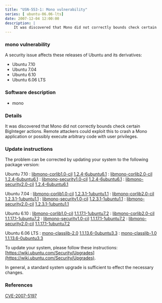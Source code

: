 ```yaml
---
title: "USN-553-1: Mono vulnerability"
series: [ ubuntu-06.06-lts]
date: 2007-12-04 12:00:00
description: |
    It was discovered that Mono did not correctly bounds check certain BigInteger actions.  Remote attackers could exploit this to crash a Mono application or possibly execute arbitrary code with user privileges. 
--- 
```

 
### mono vulnerability

A security issue affects these releases of Ubuntu and its derivatives:

* Ubuntu 7.10
* Ubuntu 7.04
* Ubuntu 6.10
* Ubuntu 6.06 LTS

### Software description

* mono 

### Details

It was discovered that Mono did not correctly bounds check certain BigInteger actions. Remote attackers could exploit this to crash a Mono application or possibly execute arbitrary code with user privileges. 

### Update instructions

The problem can be corrected by updating your system to the following package version:

Ubuntu 7.10
 : [libmono-corlib1.0-cil](https://launchpad.net/ubuntu/+source/mono) <span> [1.2.4-6ubuntu6.1](https://launchpad.net/ubuntu/+source/mono/1.2.4-6ubuntu6.1) </span> 
 : [libmono-corlib2.0-cil](https://launchpad.net/ubuntu/+source/mono) <span> [1.2.4-6ubuntu6.1](https://launchpad.net/ubuntu/+source/mono/1.2.4-6ubuntu6.1) </span> 
 : [libmono-security1.0-cil](https://launchpad.net/ubuntu/+source/mono) <span> [1.2.4-6ubuntu6.1](https://launchpad.net/ubuntu/+source/mono/1.2.4-6ubuntu6.1) </span> 
 : [libmono-security2.0-cil](https://launchpad.net/ubuntu/+source/mono) <span> [1.2.4-6ubuntu6.1](https://launchpad.net/ubuntu/+source/mono/1.2.4-6ubuntu6.1) </span> 

Ubuntu 7.04
 : [libmono-corlib1.0-cil](https://launchpad.net/ubuntu/+source/mono) <span> [1.2.3.1-1ubuntu1.1](https://launchpad.net/ubuntu/+source/mono/1.2.3.1-1ubuntu1.1) </span> 
 : [libmono-corlib2.0-cil](https://launchpad.net/ubuntu/+source/mono) <span> [1.2.3.1-1ubuntu1.1](https://launchpad.net/ubuntu/+source/mono/1.2.3.1-1ubuntu1.1) </span> 
 : [libmono-security1.0-cil](https://launchpad.net/ubuntu/+source/mono) <span> [1.2.3.1-1ubuntu1.1](https://launchpad.net/ubuntu/+source/mono/1.2.3.1-1ubuntu1.1) </span> 
 : [libmono-security2.0-cil](https://launchpad.net/ubuntu/+source/mono) <span> [1.2.3.1-1ubuntu1.1](https://launchpad.net/ubuntu/+source/mono/1.2.3.1-1ubuntu1.1) </span> 

Ubuntu 6.10
 : [libmono-corlib1.0-cil](https://launchpad.net/ubuntu/+source/mono) <span> [1.1.17.1-1ubuntu7.2](https://launchpad.net/ubuntu/+source/mono/1.1.17.1-1ubuntu7.2) </span> 
 : [libmono-corlib2.0-cil](https://launchpad.net/ubuntu/+source/mono) <span> [1.1.17.1-1ubuntu7.2](https://launchpad.net/ubuntu/+source/mono/1.1.17.1-1ubuntu7.2) </span> 
 : [libmono-security1.0-cil](https://launchpad.net/ubuntu/+source/mono) <span> [1.1.17.1-1ubuntu7.2](https://launchpad.net/ubuntu/+source/mono/1.1.17.1-1ubuntu7.2) </span> 
 : [libmono-security2.0-cil](https://launchpad.net/ubuntu/+source/mono) <span> [1.1.17.1-1ubuntu7.2](https://launchpad.net/ubuntu/+source/mono/1.1.17.1-1ubuntu7.2) </span> 

Ubuntu 6.06 LTS
 : [mono-classlib-2.0](https://launchpad.net/ubuntu/+source/mono) <span> [1.1.13.6-0ubuntu3.3](https://launchpad.net/ubuntu/+source/mono/1.1.13.6-0ubuntu3.3) </span> 
 : [mono-classlib-1.0](https://launchpad.net/ubuntu/+source/mono) <span> [1.1.13.6-0ubuntu3.3](https://launchpad.net/ubuntu/+source/mono/1.1.13.6-0ubuntu3.3) </span> 

To update your system, please follow these instructions: [https://wiki.ubuntu.com/Security/Upgrades](https://wiki.ubuntu.com/Security/Upgrades).

In general, a standard system upgrade is sufficient to effect the necessary changes. 

### References

 [CVE-2007-5197](http://people.ubuntu.com/~ubuntu-security/cve/CVE-2007-5197)
 
